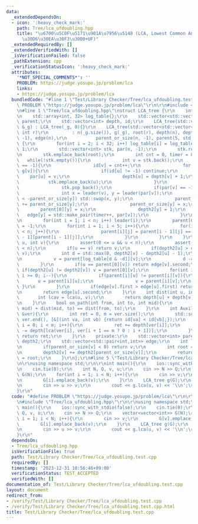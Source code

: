 ```yaml
---
data:
  _extendedDependsOn:
  - icon: ':heavy_check_mark:'
    path: Tree/lca_ufdoubling.hpp
    title: "\u6700\u5C0F\u5171\u901A\u7956\u5148 (LCA, Lowest Common Ancestor) (\u30C0\
      \u30D6\u30EA\u30F3\u30B0+UF)"
  _extendedRequiredBy: []
  _extendedVerifiedWith: []
  _isVerificationFailed: false
  _pathExtension: cpp
  _verificationStatusIcon: ':heavy_check_mark:'
  attributes:
    '*NOT_SPECIAL_COMMENTS*': ''
    PROBLEM: https://judge.yosupo.jp/problem/lca
    links:
    - https://judge.yosupo.jp/problem/lca
  bundledCode: "#line 1 \"Test/Library Checker/Tree/lca_ufdoubling.test.cpp\"\n#define\
    \ PROBLEM \"https://judge.yosupo.jp/problem/lca\"\r\n\r\n#include <bits/stdc++.h>\r\
    \n#line 1 \"Tree/lca_ufdoubling.hpp\"\nstruct LCA_tree {\r\n    int n, root;\r\
    \n    std::array<int, 32> log_table{};\r\n    std::vector<std::vector<int>> &g,\
    \ parent;\r\n    std::vector<int> depth, id;\r\n    LCA_tree(std::vector<std::vector<int>>\
    \ &_g) : LCA_tree(_g, 0){}\r\n    LCA_tree(std::vector<std::vector<int>> &_g,\
    \ int r)\r\n         : n(_g.size()), g(_g), root(r), depth(n), depth2(n), id(n,\
    \ -1), edge(n),\r\n           parent_or_size(n, -1), parent(5, std::vector<int>(n))\
    \ {\r\n        for(int i = 2; i < 32; i++) log_table[i] = log_table[i >> 1] +\
    \ 1;\r\n        std::vector<int> stk, par(n, -1);\r\n        stk.reserve(n);\r\
    \n        stk.emplace_back(root);\r\n        int cnt = 0, timer = 0;\r\n     \
    \   while(!stk.empty()){\r\n            int v = stk.back();\r\n            if(id[v]\
    \ == -1){\r\n                id[v] = cnt++;\r\n                for(auto &&u :\
    \ g[v]){\r\n                    if(id[u] != -1) continue;\r\n                \
    \    par[u] = v;\r\n                    depth[u] = depth[v] + 1;\r\n         \
    \           stk.emplace_back(u);\r\n                }\r\n            }else{\r\n\
    \                stk.pop_back();\r\n                if(par[v] == -1) break;\r\n\
    \                int x = leader(v), y = leader(par[v]);\r\n                if(-parent_or_size[x]\
    \ < -parent_or_size[y]) std::swap(x, y);\r\n                parent_or_size[x]\
    \ += parent_or_size[y];\r\n                parent_or_size[y] = x;\r\n        \
    \        parent[0][y] = x;\r\n                depth2[y] = 1;\r\n             \
    \   edge[y] = std::make_pair(timer++, par[v]);\r\n            }\r\n        }\r\
    \n        for(int i = 1; i < n; i++) leader(i);\r\n        parent[0][leader(0)]\
    \ = -1;\r\n        for(int i = 1; i < 5; i++){\r\n            for(int j = 0; j\
    \ < n; j++){\r\n                parent[i][j] = parent[i - 1][j] == -1 ? -1 : parent[i\
    \ - 1][parent[i - 1][j]];\r\n            }\r\n        }\r\n    }\r\n    int lca(int\
    \ u, int v){\r\n        assert(0 <= u && u < n);\r\n        assert(0 <= v && v\
    \ < n);\r\n        if(u == v) return v;\r\n        if(depth2[u] > depth2[v]) std::swap(u,\
    \ v);\r\n        int d = std::max(0, depth2[v] - depth2[u] - 1);\r\n        while(d){\r\
    \n            v = parent[log_table[d & -d]][v];\r\n            d -= d & -d;\r\n\
    \        }\r\n        if(u == parent[0][v]) return edge[v].second;\r\n       \
    \ if(depth2[u] != depth2[v]) v = parent[0][v];\r\n        for(int i = log_table[depth2[v]];\
    \ i >= 0; i--){\r\n            if(parent[i][u] != parent[i][v]){\r\n         \
    \       u = parent[i][u];\r\n                v = parent[i][v];\r\n           \
    \ }\r\n        }\r\n        if(edge[v].first > edge[u].first) return edge[v].second;\r\
    \n        return edge[u].second;\r\n    }\r\n    int dist(int u, int v){\r\n \
    \       int lcav = lca(u, v);\r\n        return depth[u] + depth[v] - 2 * depth[lcav];\r\
    \n    }\r\n    bool on_path(int from, int to, int mid){\r\n        return dist(from,\
    \ mid) + dist(mid, to) == dist(from, to);\r\n    }\r\n    int Auxiliary_Tree(std::vector<int>\
    \ &ver){\r\n        int ret = 0, m = ver.size();\r\n        std::sort(ver.begin(),\
    \ ver.end(), [&](int va, int vb) {return id[va] < id[vb];});\r\n        for(int\
    \ i = 0; i < m; i++){\r\n            ret += depth[ver[i]];\r\n            ret\
    \ -= depth[lca(ver[i], ver[i + 1 == m ? 0 : i + 1])];\r\n        }\r\n       \
    \ return ret;\r\n    }\r\n    private:\r\n    std::vector<int> parent_or_size,\
    \ depth2;\r\n    std::vector<std::pair<int,int>> edge;\r\n    int leader(int v){\r\
    \n        if(parent_or_size[v] < 0) return v;\r\n        int root = leader(parent_or_size[v]);\r\
    \n        depth2[v] += depth2[parent_or_size[v]];\r\n        return parent_or_size[v]\
    \ = root;\r\n    }\r\n};\r\n#line 5 \"Test/Library Checker/Tree/lca_ufdoubling.test.cpp\"\
    \n\r\nusing namespace std;\r\n\r\nint main(){\r\n    ios::sync_with_stdio(false);\r\
    \n    cin.tie(0);\r\n    int N, Q, v, u;\r\n    cin >> N >> Q;\r\n    vector<vector<int>>\
    \ G(N);\r\n    for(int i = 1; i < N; i++){\r\n        cin >> v;\r\n        G[v].emplace_back(i);\r\
    \n        G[i].emplace_back(v);\r\n    }\r\n    LCA_tree g(G);\r\n    while(Q--){\r\
    \n        cin >> u >> v;\r\n        cout << g.lca(u, v) << '\\n';\r\n    }\r\n\
    }\r\n"
  code: "#define PROBLEM \"https://judge.yosupo.jp/problem/lca\"\r\n\r\n#include <bits/stdc++.h>\r\
    \n#include \"Tree/lca_ufdoubling.hpp\"\r\n\r\nusing namespace std;\r\n\r\nint\
    \ main(){\r\n    ios::sync_with_stdio(false);\r\n    cin.tie(0);\r\n    int N,\
    \ Q, v, u;\r\n    cin >> N >> Q;\r\n    vector<vector<int>> G(N);\r\n    for(int\
    \ i = 1; i < N; i++){\r\n        cin >> v;\r\n        G[v].emplace_back(i);\r\n\
    \        G[i].emplace_back(v);\r\n    }\r\n    LCA_tree g(G);\r\n    while(Q--){\r\
    \n        cin >> u >> v;\r\n        cout << g.lca(u, v) << '\\n';\r\n    }\r\n\
    }\r\n"
  dependsOn:
  - Tree/lca_ufdoubling.hpp
  isVerificationFile: true
  path: Test/Library Checker/Tree/lca_ufdoubling.test.cpp
  requiredBy: []
  timestamp: '2023-12-31 10:56:46+09:00'
  verificationStatus: TEST_ACCEPTED
  verifiedWith: []
documentation_of: Test/Library Checker/Tree/lca_ufdoubling.test.cpp
layout: document
redirect_from:
- /verify/Test/Library Checker/Tree/lca_ufdoubling.test.cpp
- /verify/Test/Library Checker/Tree/lca_ufdoubling.test.cpp.html
title: Test/Library Checker/Tree/lca_ufdoubling.test.cpp
---
```

